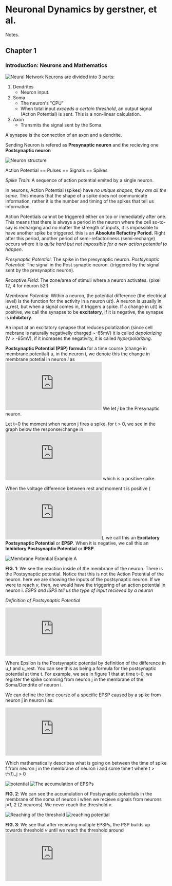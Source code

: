 Neuronal Dynamics by gerstner, et al.
=====================================

Notes.

Chapter 1
---------

### Introduction: Neurons and Mathematics

![Neural Network](https://neuronaldynamics.epfl.ch/online/x1.png)
Neurons are divided into 3 parts:
1. Dendrites
    * Neuron input.
2. Soma
    * The neuron's "CPU"
    * When total input *exceeds a certain threshold*, an output signal (Action Potential) is sent. This is a non-linear calculation.
3. Axon
    * Transmits the signal sent by the Soma.

A synapse is the connection of an axon and a dendrite.

Sending Neuron is refered as **Presynaptic neuron** and the recieving one **Postsynaptic neuron**

![Neuron structure](https://neuronaldynamics.epfl.ch/online/x2.png)

Action Potential == Pulses == Signals == Spikes

_Spike Train_: A sequence of action potential emited by a single neuron.

In neurons, Action Potential (spikes) have *no unique shapes, they are all the same*. This means that the shape of a spike does not communicate information, rather it is the number and timing of the spikes that tell us information.

Action Potentials cannot be triggered either on top or immediately after one. This means that there is always a period in the neuron where the cell so-to-say is recharging and no matter the strength of inputs, it is impossible to have another spike be triggered. this is an **Absolute Refactiry Period.** Right after this period, another period of semi-refactoriness (semi-recharge) occurs where it is _quite hard but not impossible for a new action potential to happen_.

_Presynaptic Potential_: The spike in the presynaptic neuron.
_Postsynaptic Potential_: The signal in the Post synaptic neuron. (triggered by the signal sent by the presynaptic neuron).

_Receptive Field_: The zone/area of stimuli where a neuron activates. (pixel 12, 4 for neuron 52!)

_Membrane Potential_: Within a neuron, the potential difference (the electrical level) is the function for the activity in a neuron u(t). A neuron is usually in u_rest, but when a signal comes in, it triggers a spike. If a change in u(t) is positive, we call the synapse to be **excitatory**, if it is negative, the synapse is **inhibitory**.

An input at an excitatory synapse that reduces polatization (since cell mebrane is naturally negativelly charged ~-65mV) it is called _depolarizing_ (V > -65mV), if it increases the negativity, it is called _hyperpolarizing_.

**Postsynaptic Potential (PSP) formula**
for a time course (change in membrane potential) u, in the neuron i, we denote this the change in membrane potetial in neuron *i* as ![u_i(t)](https://latex.codecogs.com/gif.latex?u_%7Bi%7D%28t%29) We let *j* be the Presynaptic neuron.

Let t=0 the moment when neuron j fires a spike. for t > 0, we see in the graph below the response/change in ![u_i(t)](https://latex.codecogs.com/gif.latex?u_%7Bi%7D%28t%29) which is a positive spike.

When the voltage difference between rest and moment t is positive (![u_i(t)-u_rest(t)](https://latex.codecogs.com/gif.latex?u_%7Bi%7D%28t%29%20-%20u_%7Brest%7D)), we call this an **Excitatory Postsynaptic Potential** or **EPSP**. When it is negative, we call this an **Inhibitory Postsynaptic Potential** or **IPSP**.

![Membrane Potential Example A](https://neuronaldynamics.epfl.ch/online/x6.png)

**FIG. 1**: We see the reaction inside of the membrane of the neuron. There is the Postsynaptic potential. Notice that this is not the Action Potential of the neuron. here we are showing the inputs of the postsynaptic neuron. If we were to reach _v_, then, we would have the triggering of an action potential in neuron i. _ESPS and ISPS tell us the type of input recieved by a neuron_

_Definition of Postsynaptic Potential_

![u_{i}(t) - u_{rest} =: \epsilon _{ij}(t)](https://latex.codecogs.com/gif.latex?u_%7Bi%7D%28t%29%20-%20u_%7Brest%7D%20%3D%3A%20%5Cepsilon%20_%7Bij%7D%28t%29)

Where Epsilon is the Postsynaptic potential by definition of the difference in u_t and u_rest. You can see this as being a formula for the postsynaptic potential at time t. For example, we see in figure 1 that at time t=0, we register the spike comming from neuron j in the membrane of the Soma/Dendrite of neuron i.

We can define the time course of a specific EPSP caused by a spike from neuron j in neuron i as:

![\epsilon _{ij}(t - t^{(f)}_{j})](https://latex.codecogs.com/gif.latex?%5Cepsilon%20_%7Bij%7D%28t%20-%20t%5E%7B%28f%29%7D_%7Bj%7D%29)

Which mathematically describes what is going on between the time of spike f from neuron j in the membrane of neuron i and some time t where t > t^(f)_j > 0

![potential](https://neuronaldynamics.epfl.ch/online/x6.png)
![The accumulation of EPSPs](https://neuronaldynamics.epfl.ch/online/x9.png)

**FIG. 2**: We can see the accumulation of Postsynaptic potentials in the membrane of the soma of neuron i when we recieve signals from neurons j=1, 2 (2 neurons). We never reach the threshold _v_.

![Reaching of the threshold](https://neuronaldynamics.epfl.ch/online/x10.png)
![reaching potential](https://neuronaldynamics.epfl.ch/online/x9.png)

**FIG. 3**: We see that after recieving multiple EPSPs, the PSP builds up towards threshold _v_ until we reach the threshold around ![\epsilon _{ij}(t - t^{(2)}_{1})](https://latex.codecogs.com/gif.latex?%5Cepsilon%20_%7Bij%7D%28t%20-%20t%5E%7B%282%29%7D_%7B1%7D%29)
